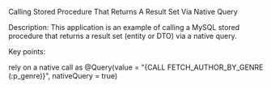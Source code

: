 Calling Stored Procedure That Returns A Result Set Via Native Query

Description: This application is an example of calling a MySQL stored procedure that returns a result set (entity or DTO) via a native query.

Key points:

rely on a native call as @Query(value = "{CALL FETCH_AUTHOR_BY_GENRE (:p_genre)}", nativeQuery = true)